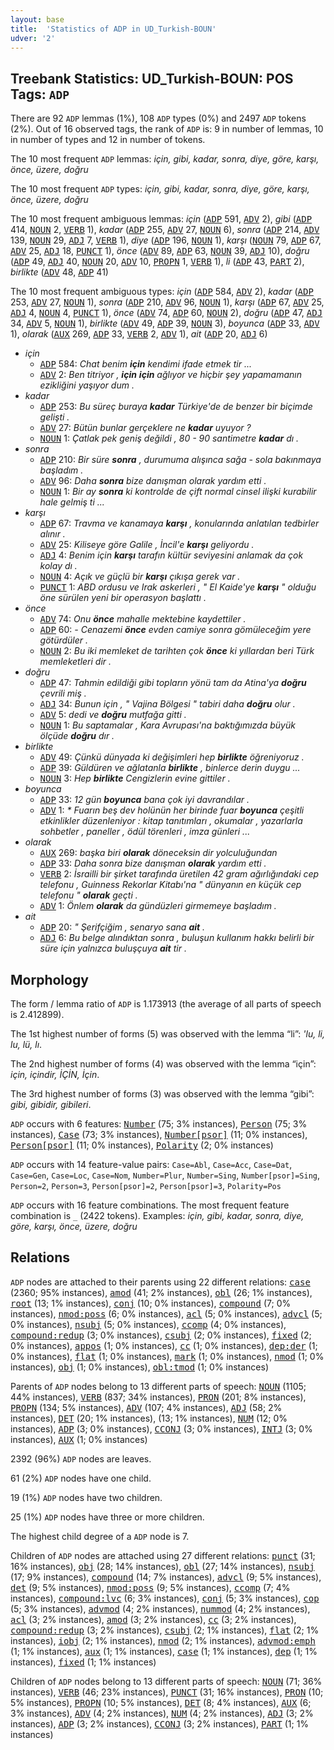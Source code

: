 ```yaml
---
layout: base
title:  'Statistics of ADP in UD_Turkish-BOUN'
udver: '2'
---
```


## Treebank Statistics: UD_Turkish-BOUN: POS Tags: `ADP`

There are 92 `ADP` lemmas (1%), 108 `ADP` types (0%) and 2497 `ADP` tokens (2%).
Out of 16 observed tags, the rank of `ADP` is: 9 in number of lemmas, 10 in number of types and 12 in number of tokens.

The 10 most frequent `ADP` lemmas: <em>için, gibi, kadar, sonra, diye, göre, karşı, önce, üzere, doğru</em>

The 10 most frequent `ADP` types:  <em>için, gibi, kadar, sonra, diye, göre, karşı, önce, üzere, doğru</em>

The 10 most frequent ambiguous lemmas: <em>için</em> (<tt><a href="tr_boun-pos-ADP.html">ADP</a></tt> 591, <tt><a href="tr_boun-pos-ADV.html">ADV</a></tt> 2), <em>gibi</em> (<tt><a href="tr_boun-pos-ADP.html">ADP</a></tt> 414, <tt><a href="tr_boun-pos-NOUN.html">NOUN</a></tt> 2, <tt><a href="tr_boun-pos-VERB.html">VERB</a></tt> 1), <em>kadar</em> (<tt><a href="tr_boun-pos-ADP.html">ADP</a></tt> 255, <tt><a href="tr_boun-pos-ADV.html">ADV</a></tt> 27, <tt><a href="tr_boun-pos-NOUN.html">NOUN</a></tt> 6), <em>sonra</em> (<tt><a href="tr_boun-pos-ADP.html">ADP</a></tt> 214, <tt><a href="tr_boun-pos-ADV.html">ADV</a></tt> 139, <tt><a href="tr_boun-pos-NOUN.html">NOUN</a></tt> 29, <tt><a href="tr_boun-pos-ADJ.html">ADJ</a></tt> 7, <tt><a href="tr_boun-pos-VERB.html">VERB</a></tt> 1), <em>diye</em> (<tt><a href="tr_boun-pos-ADP.html">ADP</a></tt> 196, <tt><a href="tr_boun-pos-NOUN.html">NOUN</a></tt> 1), <em>karşı</em> (<tt><a href="tr_boun-pos-NOUN.html">NOUN</a></tt> 79, <tt><a href="tr_boun-pos-ADP.html">ADP</a></tt> 67, <tt><a href="tr_boun-pos-ADV.html">ADV</a></tt> 25, <tt><a href="tr_boun-pos-ADJ.html">ADJ</a></tt> 18, <tt><a href="tr_boun-pos-PUNCT.html">PUNCT</a></tt> 1), <em>önce</em> (<tt><a href="tr_boun-pos-ADV.html">ADV</a></tt> 89, <tt><a href="tr_boun-pos-ADP.html">ADP</a></tt> 63, <tt><a href="tr_boun-pos-NOUN.html">NOUN</a></tt> 39, <tt><a href="tr_boun-pos-ADJ.html">ADJ</a></tt> 10), <em>doğru</em> (<tt><a href="tr_boun-pos-ADP.html">ADP</a></tt> 49, <tt><a href="tr_boun-pos-ADJ.html">ADJ</a></tt> 40, <tt><a href="tr_boun-pos-NOUN.html">NOUN</a></tt> 20, <tt><a href="tr_boun-pos-ADV.html">ADV</a></tt> 10, <tt><a href="tr_boun-pos-PROPN.html">PROPN</a></tt> 1, <tt><a href="tr_boun-pos-VERB.html">VERB</a></tt> 1), <em>li</em> (<tt><a href="tr_boun-pos-ADP.html">ADP</a></tt> 43, <tt><a href="tr_boun-pos-PART.html">PART</a></tt> 2), <em>birlikte</em> (<tt><a href="tr_boun-pos-ADV.html">ADV</a></tt> 48, <tt><a href="tr_boun-pos-ADP.html">ADP</a></tt> 41)

The 10 most frequent ambiguous types:  <em>için</em> (<tt><a href="tr_boun-pos-ADP.html">ADP</a></tt> 584, <tt><a href="tr_boun-pos-ADV.html">ADV</a></tt> 2), <em>kadar</em> (<tt><a href="tr_boun-pos-ADP.html">ADP</a></tt> 253, <tt><a href="tr_boun-pos-ADV.html">ADV</a></tt> 27, <tt><a href="tr_boun-pos-NOUN.html">NOUN</a></tt> 1), <em>sonra</em> (<tt><a href="tr_boun-pos-ADP.html">ADP</a></tt> 210, <tt><a href="tr_boun-pos-ADV.html">ADV</a></tt> 96, <tt><a href="tr_boun-pos-NOUN.html">NOUN</a></tt> 1), <em>karşı</em> (<tt><a href="tr_boun-pos-ADP.html">ADP</a></tt> 67, <tt><a href="tr_boun-pos-ADV.html">ADV</a></tt> 25, <tt><a href="tr_boun-pos-ADJ.html">ADJ</a></tt> 4, <tt><a href="tr_boun-pos-NOUN.html">NOUN</a></tt> 4, <tt><a href="tr_boun-pos-PUNCT.html">PUNCT</a></tt> 1), <em>önce</em> (<tt><a href="tr_boun-pos-ADV.html">ADV</a></tt> 74, <tt><a href="tr_boun-pos-ADP.html">ADP</a></tt> 60, <tt><a href="tr_boun-pos-NOUN.html">NOUN</a></tt> 2), <em>doğru</em> (<tt><a href="tr_boun-pos-ADP.html">ADP</a></tt> 47, <tt><a href="tr_boun-pos-ADJ.html">ADJ</a></tt> 34, <tt><a href="tr_boun-pos-ADV.html">ADV</a></tt> 5, <tt><a href="tr_boun-pos-NOUN.html">NOUN</a></tt> 1), <em>birlikte</em> (<tt><a href="tr_boun-pos-ADV.html">ADV</a></tt> 49, <tt><a href="tr_boun-pos-ADP.html">ADP</a></tt> 39, <tt><a href="tr_boun-pos-NOUN.html">NOUN</a></tt> 3), <em>boyunca</em> (<tt><a href="tr_boun-pos-ADP.html">ADP</a></tt> 33, <tt><a href="tr_boun-pos-ADV.html">ADV</a></tt> 1), <em>olarak</em> (<tt><a href="tr_boun-pos-AUX.html">AUX</a></tt> 269, <tt><a href="tr_boun-pos-ADP.html">ADP</a></tt> 33, <tt><a href="tr_boun-pos-VERB.html">VERB</a></tt> 2, <tt><a href="tr_boun-pos-ADV.html">ADV</a></tt> 1), <em>ait</em> (<tt><a href="tr_boun-pos-ADP.html">ADP</a></tt> 20, <tt><a href="tr_boun-pos-ADJ.html">ADJ</a></tt> 6)


* <em>için</em>
  * <tt><a href="tr_boun-pos-ADP.html">ADP</a></tt> 584: <em>Chat benim <b>için</b> kendimi ifade etmek tir ...</em>
  * <tt><a href="tr_boun-pos-ADV.html">ADV</a></tt> 2: <em>Ben titriyor , <b>için</b> <b>için</b> ağlıyor ve hiçbir şey yapamamanın ezikliğini yaşıyor dum .</em>
* <em>kadar</em>
  * <tt><a href="tr_boun-pos-ADP.html">ADP</a></tt> 253: <em>Bu süreç buraya <b>kadar</b> Türkiye'de de benzer bir biçimde gelişti .</em>
  * <tt><a href="tr_boun-pos-ADV.html">ADV</a></tt> 27: <em>Bütün bunlar gerçeklere ne <b>kadar</b> uyuyor ?</em>
  * <tt><a href="tr_boun-pos-NOUN.html">NOUN</a></tt> 1: <em>Çatlak pek geniş değildi , 80 - 90 santimetre <b>kadar</b> dı .</em>
* <em>sonra</em>
  * <tt><a href="tr_boun-pos-ADP.html">ADP</a></tt> 210: <em>Bir süre <b>sonra</b> , durumuma alışınca sağa - sola bakınmaya başladım .</em>
  * <tt><a href="tr_boun-pos-ADV.html">ADV</a></tt> 96: <em>Daha <b>sonra</b> bize danışman olarak yardım etti .</em>
  * <tt><a href="tr_boun-pos-NOUN.html">NOUN</a></tt> 1: <em>Bir ay <b>sonra</b> ki kontrolde de çift normal cinsel ilişki kurabilir hale gelmiş ti ...</em>
* <em>karşı</em>
  * <tt><a href="tr_boun-pos-ADP.html">ADP</a></tt> 67: <em>Travma ve kanamaya <b>karşı</b> , konularında anlatılan tedbirler alınır .</em>
  * <tt><a href="tr_boun-pos-ADV.html">ADV</a></tt> 25: <em>Kiliseye göre Galile , İncil'e <b>karşı</b> geliyordu .</em>
  * <tt><a href="tr_boun-pos-ADJ.html">ADJ</a></tt> 4: <em>Benim için <b>karşı</b> tarafın kültür seviyesini anlamak da çok kolay dı .</em>
  * <tt><a href="tr_boun-pos-NOUN.html">NOUN</a></tt> 4: <em>Açık ve güçlü bir <b>karşı</b> çıkışa gerek var .</em>
  * <tt><a href="tr_boun-pos-PUNCT.html">PUNCT</a></tt> 1: <em>ABD ordusu ve Irak askerleri , " El Kaide'ye <b>karşı</b> " olduğu öne sürülen yeni bir operasyon başlattı .</em>
* <em>önce</em>
  * <tt><a href="tr_boun-pos-ADV.html">ADV</a></tt> 74: <em>Onu <b>önce</b> mahalle mektebine kaydettiler .</em>
  * <tt><a href="tr_boun-pos-ADP.html">ADP</a></tt> 60: <em>- Cenazemi <b>önce</b> evden camiye sonra gömüleceğim yere götürdüler .</em>
  * <tt><a href="tr_boun-pos-NOUN.html">NOUN</a></tt> 2: <em>Bu iki memleket de tarihten çok <b>önce</b> ki yıllardan beri Türk memleketleri dir .</em>
* <em>doğru</em>
  * <tt><a href="tr_boun-pos-ADP.html">ADP</a></tt> 47: <em>Tahmin edildiği gibi topların yönü tam da Atina'ya <b>doğru</b> çevrili miş .</em>
  * <tt><a href="tr_boun-pos-ADJ.html">ADJ</a></tt> 34: <em>Bunun için , " Vajina Bölgesi " tabiri daha <b>doğru</b> olur .</em>
  * <tt><a href="tr_boun-pos-ADV.html">ADV</a></tt> 5: <em>dedi ve <b>doğru</b> mutfağa gitti .</em>
  * <tt><a href="tr_boun-pos-NOUN.html">NOUN</a></tt> 1: <em>Bu saptamalar , Kara Avrupası'na baktığımızda büyük ölçüde <b>doğru</b> dır .</em>
* <em>birlikte</em>
  * <tt><a href="tr_boun-pos-ADV.html">ADV</a></tt> 49: <em>Çünkü dünyada ki değişimleri hep <b>birlikte</b> öğreniyoruz .</em>
  * <tt><a href="tr_boun-pos-ADP.html">ADP</a></tt> 39: <em>Güldüren ve ağlatanla <b>birlikte</b> , binlerce derin duygu ...</em>
  * <tt><a href="tr_boun-pos-NOUN.html">NOUN</a></tt> 3: <em>Hep <b>birlikte</b> Cengizlerin evine gittiler .</em>
* <em>boyunca</em>
  * <tt><a href="tr_boun-pos-ADP.html">ADP</a></tt> 33: <em>12 gün <b>boyunca</b> bana çok iyi davrandılar .</em>
  * <tt><a href="tr_boun-pos-ADV.html">ADV</a></tt> 1: <em>* Fuarın beş dev holünün her birinde fuar <b>boyunca</b> çeşitli etkinlikler düzenleniyor : kitap tanıtımları , okumalar , yazarlarla sohbetler , paneller , ödül törenleri , imza günleri ...</em>
* <em>olarak</em>
  * <tt><a href="tr_boun-pos-AUX.html">AUX</a></tt> 269: <em>başka biri <b>olarak</b> döneceksin dir yolculuğundan</em>
  * <tt><a href="tr_boun-pos-ADP.html">ADP</a></tt> 33: <em>Daha sonra bize danışman <b>olarak</b> yardım etti .</em>
  * <tt><a href="tr_boun-pos-VERB.html">VERB</a></tt> 2: <em>İsrailli bir şirket tarafında üretilen 42 gram ağırlığındaki cep telefonu , Guinness Rekorlar Kitabı'na " dünyanın en küçük cep telefonu " <b>olarak</b> geçti .</em>
  * <tt><a href="tr_boun-pos-ADV.html">ADV</a></tt> 1: <em>Önlem <b>olarak</b> da gündüzleri girmemeye başladım .</em>
* <em>ait</em>
  * <tt><a href="tr_boun-pos-ADP.html">ADP</a></tt> 20: <em>" Şerifçiğim , senaryo sana <b>ait</b> .</em>
  * <tt><a href="tr_boun-pos-ADJ.html">ADJ</a></tt> 6: <em>Bu belge alındıktan sonra , buluşun kullanım hakkı belirli bir süre için yalnızca buluşçuya <b>ait</b> tir .</em>

## Morphology

The form / lemma ratio of `ADP` is 1.173913 (the average of all parts of speech is 2.412899).

The 1st highest number of forms (5) was observed with the lemma “li”: <em>'lu, li, lu, lü, lı</em>.

The 2nd highest number of forms (4) was observed with the lemma “için”: <em>için, içindir, İÇİN, İçin</em>.

The 3rd highest number of forms (3) was observed with the lemma “gibi”: <em>gibi, gibidir, gibileri</em>.

`ADP` occurs with 6 features: <tt><a href="tr_boun-feat-Number.html">Number</a></tt> (75; 3% instances), <tt><a href="tr_boun-feat-Person.html">Person</a></tt> (75; 3% instances), <tt><a href="tr_boun-feat-Case.html">Case</a></tt> (73; 3% instances), <tt><a href="tr_boun-feat-Number-psor.html">Number[psor]</a></tt> (11; 0% instances), <tt><a href="tr_boun-feat-Person-psor.html">Person[psor]</a></tt> (11; 0% instances), <tt><a href="tr_boun-feat-Polarity.html">Polarity</a></tt> (2; 0% instances)

`ADP` occurs with 14 feature-value pairs: `Case=Abl`, `Case=Acc`, `Case=Dat`, `Case=Gen`, `Case=Loc`, `Case=Nom`, `Number=Plur`, `Number=Sing`, `Number[psor]=Sing`, `Person=2`, `Person=3`, `Person[psor]=2`, `Person[psor]=3`, `Polarity=Pos`

`ADP` occurs with 16 feature combinations.
The most frequent feature combination is `_` (2422 tokens).
Examples: <em>için, gibi, kadar, sonra, diye, göre, karşı, önce, üzere, doğru</em>


## Relations

`ADP` nodes are attached to their parents using 22 different relations: <tt><a href="tr_boun-dep-case.html">case</a></tt> (2360; 95% instances), <tt><a href="tr_boun-dep-amod.html">amod</a></tt> (41; 2% instances), <tt><a href="tr_boun-dep-obl.html">obl</a></tt> (26; 1% instances), <tt><a href="tr_boun-dep-root.html">root</a></tt> (13; 1% instances), <tt><a href="tr_boun-dep-conj.html">conj</a></tt> (10; 0% instances), <tt><a href="tr_boun-dep-compound.html">compound</a></tt> (7; 0% instances), <tt><a href="tr_boun-dep-nmod-poss.html">nmod:poss</a></tt> (6; 0% instances), <tt><a href="tr_boun-dep-acl.html">acl</a></tt> (5; 0% instances), <tt><a href="tr_boun-dep-advcl.html">advcl</a></tt> (5; 0% instances), <tt><a href="tr_boun-dep-nsubj.html">nsubj</a></tt> (5; 0% instances), <tt><a href="tr_boun-dep-ccomp.html">ccomp</a></tt> (4; 0% instances), <tt><a href="tr_boun-dep-compound-redup.html">compound:redup</a></tt> (3; 0% instances), <tt><a href="tr_boun-dep-csubj.html">csubj</a></tt> (2; 0% instances), <tt><a href="tr_boun-dep-fixed.html">fixed</a></tt> (2; 0% instances), <tt><a href="tr_boun-dep-appos.html">appos</a></tt> (1; 0% instances), <tt><a href="tr_boun-dep-cc.html">cc</a></tt> (1; 0% instances), <tt><a href="tr_boun-dep-dep-der.html">dep:der</a></tt> (1; 0% instances), <tt><a href="tr_boun-dep-flat.html">flat</a></tt> (1; 0% instances), <tt><a href="tr_boun-dep-mark.html">mark</a></tt> (1; 0% instances), <tt><a href="tr_boun-dep-nmod.html">nmod</a></tt> (1; 0% instances), <tt><a href="tr_boun-dep-obj.html">obj</a></tt> (1; 0% instances), <tt><a href="tr_boun-dep-obl-tmod.html">obl:tmod</a></tt> (1; 0% instances)

Parents of `ADP` nodes belong to 13 different parts of speech: <tt><a href="tr_boun-pos-NOUN.html">NOUN</a></tt> (1105; 44% instances), <tt><a href="tr_boun-pos-VERB.html">VERB</a></tt> (837; 34% instances), <tt><a href="tr_boun-pos-PRON.html">PRON</a></tt> (201; 8% instances), <tt><a href="tr_boun-pos-PROPN.html">PROPN</a></tt> (134; 5% instances), <tt><a href="tr_boun-pos-ADV.html">ADV</a></tt> (107; 4% instances), <tt><a href="tr_boun-pos-ADJ.html">ADJ</a></tt> (58; 2% instances), <tt><a href="tr_boun-pos-DET.html">DET</a></tt> (20; 1% instances),  (13; 1% instances), <tt><a href="tr_boun-pos-NUM.html">NUM</a></tt> (12; 0% instances), <tt><a href="tr_boun-pos-ADP.html">ADP</a></tt> (3; 0% instances), <tt><a href="tr_boun-pos-CCONJ.html">CCONJ</a></tt> (3; 0% instances), <tt><a href="tr_boun-pos-INTJ.html">INTJ</a></tt> (3; 0% instances), <tt><a href="tr_boun-pos-AUX.html">AUX</a></tt> (1; 0% instances)

2392 (96%) `ADP` nodes are leaves.

61 (2%) `ADP` nodes have one child.

19 (1%) `ADP` nodes have two children.

25 (1%) `ADP` nodes have three or more children.

The highest child degree of a `ADP` node is 7.

Children of `ADP` nodes are attached using 27 different relations: <tt><a href="tr_boun-dep-punct.html">punct</a></tt> (31; 16% instances), <tt><a href="tr_boun-dep-obj.html">obj</a></tt> (28; 14% instances), <tt><a href="tr_boun-dep-obl.html">obl</a></tt> (27; 14% instances), <tt><a href="tr_boun-dep-nsubj.html">nsubj</a></tt> (17; 9% instances), <tt><a href="tr_boun-dep-compound.html">compound</a></tt> (14; 7% instances), <tt><a href="tr_boun-dep-advcl.html">advcl</a></tt> (9; 5% instances), <tt><a href="tr_boun-dep-det.html">det</a></tt> (9; 5% instances), <tt><a href="tr_boun-dep-nmod-poss.html">nmod:poss</a></tt> (9; 5% instances), <tt><a href="tr_boun-dep-ccomp.html">ccomp</a></tt> (7; 4% instances), <tt><a href="tr_boun-dep-compound-lvc.html">compound:lvc</a></tt> (6; 3% instances), <tt><a href="tr_boun-dep-conj.html">conj</a></tt> (5; 3% instances), <tt><a href="tr_boun-dep-cop.html">cop</a></tt> (5; 3% instances), <tt><a href="tr_boun-dep-advmod.html">advmod</a></tt> (4; 2% instances), <tt><a href="tr_boun-dep-nummod.html">nummod</a></tt> (4; 2% instances), <tt><a href="tr_boun-dep-acl.html">acl</a></tt> (3; 2% instances), <tt><a href="tr_boun-dep-amod.html">amod</a></tt> (3; 2% instances), <tt><a href="tr_boun-dep-cc.html">cc</a></tt> (3; 2% instances), <tt><a href="tr_boun-dep-compound-redup.html">compound:redup</a></tt> (3; 2% instances), <tt><a href="tr_boun-dep-csubj.html">csubj</a></tt> (2; 1% instances), <tt><a href="tr_boun-dep-flat.html">flat</a></tt> (2; 1% instances), <tt><a href="tr_boun-dep-iobj.html">iobj</a></tt> (2; 1% instances), <tt><a href="tr_boun-dep-nmod.html">nmod</a></tt> (2; 1% instances), <tt><a href="tr_boun-dep-advmod-emph.html">advmod:emph</a></tt> (1; 1% instances), <tt><a href="tr_boun-dep-aux.html">aux</a></tt> (1; 1% instances), <tt><a href="tr_boun-dep-case.html">case</a></tt> (1; 1% instances), <tt><a href="tr_boun-dep-dep.html">dep</a></tt> (1; 1% instances), <tt><a href="tr_boun-dep-fixed.html">fixed</a></tt> (1; 1% instances)

Children of `ADP` nodes belong to 13 different parts of speech: <tt><a href="tr_boun-pos-NOUN.html">NOUN</a></tt> (71; 36% instances), <tt><a href="tr_boun-pos-VERB.html">VERB</a></tt> (46; 23% instances), <tt><a href="tr_boun-pos-PUNCT.html">PUNCT</a></tt> (31; 16% instances), <tt><a href="tr_boun-pos-PRON.html">PRON</a></tt> (10; 5% instances), <tt><a href="tr_boun-pos-PROPN.html">PROPN</a></tt> (10; 5% instances), <tt><a href="tr_boun-pos-DET.html">DET</a></tt> (8; 4% instances), <tt><a href="tr_boun-pos-AUX.html">AUX</a></tt> (6; 3% instances), <tt><a href="tr_boun-pos-ADV.html">ADV</a></tt> (4; 2% instances), <tt><a href="tr_boun-pos-NUM.html">NUM</a></tt> (4; 2% instances), <tt><a href="tr_boun-pos-ADJ.html">ADJ</a></tt> (3; 2% instances), <tt><a href="tr_boun-pos-ADP.html">ADP</a></tt> (3; 2% instances), <tt><a href="tr_boun-pos-CCONJ.html">CCONJ</a></tt> (3; 2% instances), <tt><a href="tr_boun-pos-PART.html">PART</a></tt> (1; 1% instances)

